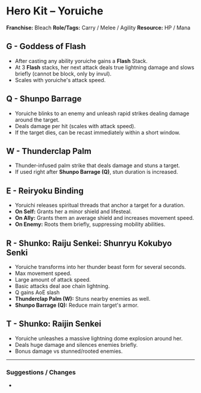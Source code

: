 # Hero Kit – Yoruiche

**Franchise:** Bleach
**Role/Tags:** Carry / Melee / Agility 
**Resource:** HP / Mana

## G - Goddess of Flash
- After casting any ability yoruiche gains a **Flash** Stack.
- At 3 **Flash** stacks, her next attack deals true lightning damage and slows briefly (cannot be block, only by invul).
- Scales with yoruiche's attack speed.

## Q - Shunpo Barrage
- Yoruiche blinks to an enemy and unleash rapid strikes dealing damage around the target. 
- Deals damage per hit (scales with attack speed). 
- If the target dies, can be recast immediately within a short window.

## W - Thunderclap Palm
- Thunder-infused palm strike that deals damage and stuns a target.
- If used right after **Shunpo Barrage (Q)**, stun duration is increased.

## E - Reiryoku Binding
- Yoruichi releases spiritual threads that anchor a target for a duration.
- **On Self:** Grants her a minor shield and lifesteal.
- **On Ally:** Grants them an average shield and increases movement speed.
- **On Enemy:** Roots them briefly, suppressing mobility abilities.

## R - Shunko: Raiju Senkei: Shunryu Kokubyo Senki
- Yoruiche transforms into her thunder beast form for several seconds.
- Max movement speed.
- Large amount of attack speed.
- Basic attacks deal aoe chain lightning.
- Q gains AoE slash
- **Thunderclap Palm (W):** Stuns nearby enemies as well.
- **Shunpo Barrage (Q):**  Reduce main target's armor.

## T - Shunko: Raijin Senkei
- Yoruiche unleashes a massive lightning dome explosion around her.
- Deals huge damage and silences enemies briefly. 
- Bonus damage vs stunned/rooted enemies.

---

### Suggestions / Changes
- <your notes here>